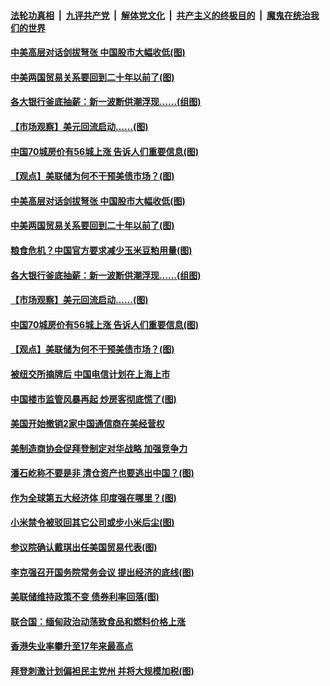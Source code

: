 

####  [法轮功真相](../../../../basic/blob/master/README.md?t=03200701) &nbsp;|&nbsp; [九评共产党](../../../../9ping.md/blob/master/README.md?t=03200701) &nbsp;|&nbsp; [解体党文化](../../../../jtdwh.md/blob/master/README.md?t=03200701)  &nbsp;|&nbsp; [共产主义的终极目的](../../../../gczydzjmd.md/blob/master/README.md?t=03200701) &nbsp;|&nbsp; [魔鬼在统治我们的世界](../../../../mgztzwmdsj.md/blob/master/README.md?t=03200701) 

#### [中美高层对话剑拔弩张 中国股市大幅收低(图)](../pages/p5/966085.md?t=03200701) 

#### [中美两国贸易关系要回到二十年以前了(图)](../pages/p5/966077.md?t=03200701) 

#### [各大银行釜底抽薪：新一波断供潮浮现……(组图)](../pages/p5/966032.md?t=03200701) 

#### [【市场观察】美元回流启动……(图)](../pages/p5/966017.md?t=03200701) 

#### [中国70城房价有56城上涨 告诉人们重要信息(图)](../pages/p5/966008.md?t=03200701) 

#### [【观点】美联储为何不干预美债市场？(图)](../pages/p5/966019.md?t=03200701) 

#### [中美高层对话剑拔弩张 中国股市大幅收低(图)](../pages/p5/966085.md?t=03200701) 

#### [中美两国贸易关系要回到二十年以前了(图)](../pages/p5/966077.md?t=03200701) 

#### [粮食危机？中国官方要求减少玉米豆粕用量(图)](../pages/p5/966072.md?t=03200701) 

#### [各大银行釜底抽薪：新一波断供潮浮现……(组图)](../pages/p5/966032.md?t=03200701) 

#### [【市场观察】美元回流启动……(图)](../pages/p5/966017.md?t=03200701) 

#### [中国70城房价有56城上涨 告诉人们重要信息(图)](../pages/p5/966008.md?t=03200701) 

#### [【观点】美联储为何不干预美债市场？(图)](../pages/p5/966019.md?t=03200701) 

#### [被纽交所摘牌后 中国电信计划在上海上市](../pages/p5/965981.md?t=03200701) 

#### [中国楼市监管风暴再起 炒房客彻底慌了(图)](../pages/p5/965978.md?t=03200701) 

#### [美国开始撤销2家中国通信商在美经营权](../pages/p5/965964.md?t=03200701) 

#### [美制造商协会促拜登制定对华战略 加强竞争力](../pages/p5/965962.md?t=03200701) 

#### [潘石屹称不要是非 清仓资产也要逃出中国？(图)](../pages/p5/965895.md?t=03200701) 

#### [作为全球第五大经济体 印度强在哪里？(图)](../pages/p5/965890.md?t=03200701) 

#### [小米禁令被驳回其它公司或步小米后尘(图)](../pages/p5/965902.md?t=03200701) 

#### [参议院确认戴琪出任美国贸易代表(图)](../pages/p5/965900.md?t=03200701) 

#### [李克强召开国务院常务会议 提出经济的底线(图)](../pages/p5/965891.md?t=03200701) 

#### [美联储维持政策不变 债券利率回落(图)](../pages/p5/965893.md?t=03200701) 

#### [联合国：缅甸政治动荡致食品和燃料价格上涨](../pages/p5/965873.md?t=03200701) 

#### [香港失业率攀升至17年来最高点](../pages/p5/965871.md?t=03200701) 

#### [拜登刺激计划偏袒民主党州 并将大规模加税(图)](../pages/p5/965801.md?t=03200701) 

